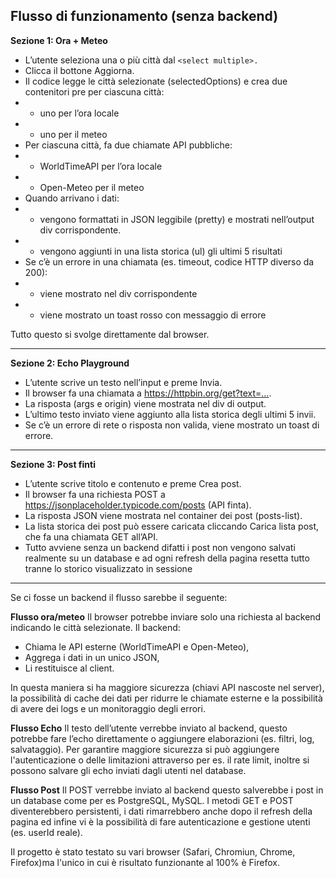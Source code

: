 ## Flusso di funzionamento (senza backend)

**Sezione 1: Ora + Meteo**

- L’utente seleziona una o più città dal `<select multiple>.`
- Clicca il bottone Aggiorna.
- Il codice legge le città selezionate (selectedOptions) e crea due contenitori pre per ciascuna città:
- - uno per l’ora locale
- - uno per il meteo
- Per ciascuna città, fa due chiamate API pubbliche:
- - WorldTimeAPI per l’ora locale
- - Open-Meteo per il meteo
- Quando arrivano i dati:
- - vengono formattati in JSON leggibile (pretty) e mostrati nell’output div corrispondente.
- - vengono aggiunti in una lista storica (ul) gli ultimi 5 risultati
- Se c’è un errore in una chiamata (es. timeout, codice HTTP diverso da 200):
- - viene mostrato nel div corrispondente
- - viene mostrato un toast rosso con messaggio di errore

Tutto questo si svolge direttamente dal browser.

---

**Sezione 2: Echo Playground**

- L’utente scrive un testo nell’input e preme Invia.
- Il browser fa una chiamata a https://httpbin.org/get?text=….
- La risposta (args e origin) viene mostrata nel div di output.
- L’ultimo testo inviato viene aggiunto alla lista storica degli ultimi 5 invii.
- Se c’è un errore di rete o risposta non valida, viene mostrato un toast di errore.

---

**Sezione 3: Post finti**

- L’utente scrive titolo e contenuto e preme Crea post.
- Il browser fa una richiesta POST a https://jsonplaceholder.typicode.com/posts (API finta).
- La risposta JSON viene mostrata nel container dei post (posts-list).
- La lista storica dei post può essere caricata cliccando Carica lista post, che fa una chiamata GET all’API.
- Tutto avviene senza un backend difatti i post non vengono salvati realmente su un database e ad ogni refresh della pagina resetta tutto tranne lo storico visualizzato in sessione

---

Se ci fosse un backend il flusso sarebbe il seguente:

**Flusso ora/meteo**
Il browser potrebbe inviare solo una richiesta al backend indicando le città selezionate.
Il backend:

- Chiama le API esterne (WorldTimeAPI e Open-Meteo),
- Aggrega i dati in un unico JSON,
- Li restituisce al client.

In questa maniera si ha maggiore sicurezza (chiavi API nascoste nel server), la possibilità di cache dei dati per ridurre le chiamate esterne e la possibilità di avere dei logs e un monitoraggio degli errori.

**Flusso Echo**
Il testo dell’utente verrebbe inviato al backend, questo potrebbe fare l’echo direttamente o aggiungere elaborazioni (es. filtri, log, salvataggio).
Per garantire maggiore sicurezza si può aggiungere l'autenticazione o delle limitazioni attraverso per es. il rate limit, inoltre si possono salvare gli echo inviati dagli utenti nel database.

**Flusso Post**
Il POST verrebbe inviato al backend questo salverebbe i post in un database come per es PostgreSQL, MySQL. I metodi GET e POST diventerebbero persistenti,
i dati rimarrebbero anche dopo il refresh della pagina ed infine vi è la possibilità di fare autenticazione e gestione utenti (es. userId reale).

Il progetto è stato testato su vari browser (Safari, Chromiun, Chrome, Firefox)ma l'unico in cui è risultato funzionante al 100% è Firefox.
